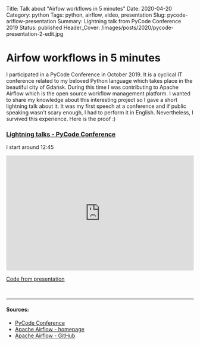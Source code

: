 Title: Talk about "Airfow workflows in 5 minutes"
Date: 2020-04-20
Category: python
Tags: python, airflow, video, presentation
Slug: pycode-ariflow-presentation
Summary: Lightning talk from PyCode Conference 2019
Status: published
Header_Cover: /images/posts/2020/pycode-presentation-2-edit.jpg

# Airfow workflows in 5 minutes

I participated in a PyCode Conference in October 2019.
It is a cyclical IT conference related to my beloved Python language which takes place in the beautiful city of Gdańsk.
During this time I was contributing to Apache Airflow which is the open source workflow management platform.
I wanted to share my knowledge about this interesting project so I gave a short lightning talk about it.
It was my first speech at a conference and if public speaking wasn't scary enough, I had to perform it in English.
Nevertheless, I survived this experience. Here is the proof :)

### [Lightning talks - PyCode Conference](https://www.youtube.com/watch?v=0-iH6YMKSg4)

I start around 12:45

<div class="videoWrapper" style="height:0; padding-bottom:56.25%; padding-top:25px; position:relative" height="0">
    <iframe style="position:absolute; top:0; width:100%" height="100%" width="100%"' src="https://www.youtube.com/embed/0-iH6YMKSg4?start=767" frameborder="0" allow="accelerometer; autoplay; encrypted-media; gyroscope; picture-in-picture" allowfullscreen></iframe>
</div>

[Code from presentation](https://github.com/TobKed/airflow-demo)

<br>

______________________________________________________________________

#### Sources:

- [PyCode Conference](https://pycode-conference.org/)
- [Apache Airflow - homepage](https://airflow.apache.org/)
- [Apache Airflow - GitHub](https://github.com/apache/airflow)
